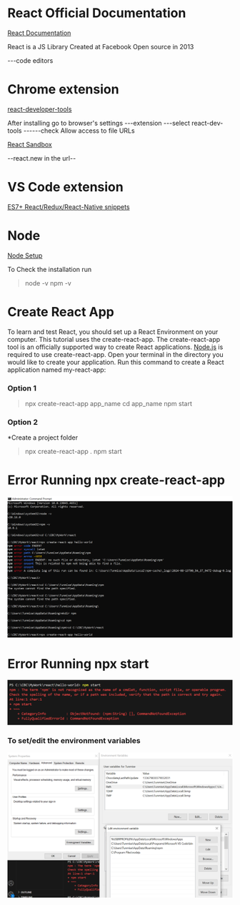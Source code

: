 # React Official Documentation

[React Documentation](https://react.dev/)

React is a JS Library
Created at Facebook
Open source in 2013

---code editors
# Chrome extension 
[react-developer-tools](https://chromewebstore.google.com/detail/react-developer-tools/fmkadmapgofadopljbjfkapdkoienihi)

After installing go to browser's settings ---extension ---select react-dev-tools ------check Allow access to file URLs

[React Sandbox](https://codesandbox.io/p/sandbox/react-new?utm_source=dotnew)

--react.new in the url--


# VS Code extension

[ES7+ React/Redux/React-Native snippets](https://marketplace.visualstudio.com/items?itemName=dsznajder.es7-react-js-snippets)

# Node
[Node Setup](https://nodejs.org/en/download/prebuilt-installer)

To Check the installation run
>node -v
>npm -v


# Create React App

To learn and test React, you should set up a React Environment on your computer.
This tutorial uses the create-react-app.
The create-react-app tool is an officially supported way to create React applications.
[Node.js](https://nodejs.org/en/download/prebuilt-installer) is required to use create-react-app.
Open your terminal in the directory you would like to create your application.
Run this command to create a React application named my-react-app:

### Option 1
>npx create-react-app app_name
>cd app_name
>npm start

### Option 2
*Create a project folder 

> npx create-react-app .
> npm start  


# Error Running npx create-react-app

![npx create-react-app](Assets/npm-missing-folder-error.PNG)


# Error Running npx start
 
![npx start](Assets/npm-start-pag1-error.PNG)

### To set/edit the environment variables
![npx start fix](Assets/npm-start-pag2-error.PNG)





